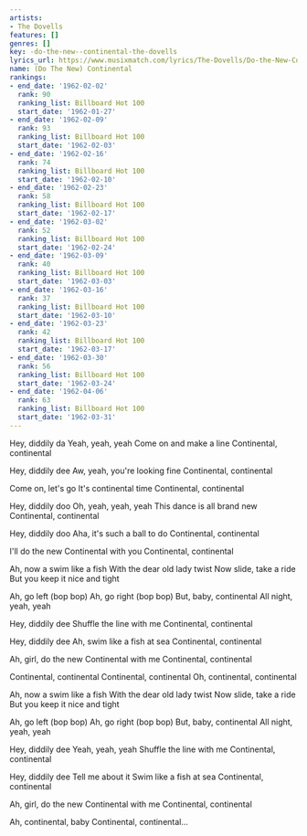 ```yaml
---
artists:
- The Dovells
features: []
genres: []
key: -do-the-new--continental-the-dovells
lyrics_url: https://www.musixmatch.com/lyrics/The-Dovells/Do-the-New-Continental
name: (Do The New) Continental
rankings:
- end_date: '1962-02-02'
  rank: 90
  ranking_list: Billboard Hot 100
  start_date: '1962-01-27'
- end_date: '1962-02-09'
  rank: 93
  ranking_list: Billboard Hot 100
  start_date: '1962-02-03'
- end_date: '1962-02-16'
  rank: 74
  ranking_list: Billboard Hot 100
  start_date: '1962-02-10'
- end_date: '1962-02-23'
  rank: 58
  ranking_list: Billboard Hot 100
  start_date: '1962-02-17'
- end_date: '1962-03-02'
  rank: 52
  ranking_list: Billboard Hot 100
  start_date: '1962-02-24'
- end_date: '1962-03-09'
  rank: 40
  ranking_list: Billboard Hot 100
  start_date: '1962-03-03'
- end_date: '1962-03-16'
  rank: 37
  ranking_list: Billboard Hot 100
  start_date: '1962-03-10'
- end_date: '1962-03-23'
  rank: 42
  ranking_list: Billboard Hot 100
  start_date: '1962-03-17'
- end_date: '1962-03-30'
  rank: 56
  ranking_list: Billboard Hot 100
  start_date: '1962-03-24'
- end_date: '1962-04-06'
  rank: 63
  ranking_list: Billboard Hot 100
  start_date: '1962-03-31'
---
```

Hey, diddily da
Yeah, yeah, yeah
Come on and make a line
Continental, continental

Hey, diddily dee
Aw, yeah, you're looking fine
Continental, continental

Come on, let's go
It's continental time
Continental, continental

Hey, diddily doo
Oh, yeah, yeah, yeah
This dance is all brand new
Continental, continental

Hey, diddily doo
Aha, it's such a ball to do
Continental, continental

I'll do the new
Continental with you
Continental, continental

Ah, now a swim like a fish
With the dear old lady twist
Now slide, take a ride
But you keep it nice and tight

Ah, go left (bop bop)
Ah, go right (bop bop)
But, baby, continental
All night, yeah, yeah

Hey, diddily dee
Shuffle the line with me
Continental, continental

Hey, diddily dee
Ah, swim like a fish at sea
Continental, continental

Ah, girl, do the new
Continental with me
Continental, continental

Continental, continental
Continental, continental
Oh, continental, continental

Ah, now a swim like a fish
With the dear old lady twist
Now slide, take a ride
But you keep it nice and tight

Ah, go left (bop bop)
Ah, go right (bop bop)
But, baby, continental
All night, yeah, yeah

Hey, diddily dee
Yeah, yeah, yeah
Shuffle the line with me
Continental, continental

Hey, diddily dee
Tell me about it
Swim like a fish at sea
Continental, continental

Ah, girl, do the new
Continental with me
Continental, continental

Ah, continental, baby
Continental, continental...
